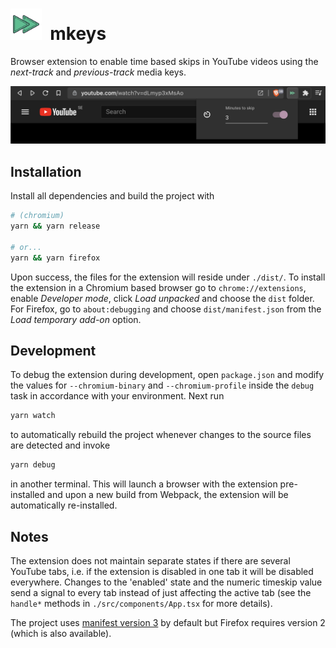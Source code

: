<h1>
	<img src="./icons/icon128.png" height="50">&nbsp;&nbsp;mkeys
</h1>

Browser extension to enable time based skips in YouTube videos using the 
_next-track_ and _previous-track_ media keys.

<img src=".github/screenshot.png" width="600px">

## Installation
Install all dependencies and build the project with

```bash
# (chromium)
yarn && yarn release 

# or...
yarn && yarn firefox
```

Upon success, the files for the extension will reside under `./dist/`. 
To install the extension in a Chromium based browser go to 
`chrome://extensions`, enable _Developer mode_, click _Load unpacked_ and 
choose the `dist` folder. For Firefox, go to `about:debugging` and choose 
`dist/manifest.json` from the *Load temporary add-on* option. 

## Development
To debug the extension during development, open `package.json` and modify the 
values for `--chromium-binary` and `--chromium-profile` inside the `debug` 
task in accordance with your environment. Next run
```bash
yarn watch
```

to automatically rebuild the project whenever changes to the source files 
are detected and invoke
```bash
yarn debug
```

in another terminal. This will launch a browser with the extension 
pre-installed and upon a new build from Webpack, the extension will be 
automatically re-installed.

## Notes
The extension does not maintain separate states if there are several YouTube 
tabs, i.e. if the extension is disabled in one tab it will be disabled 
everywhere. Changes to the 'enabled' state and the numeric timeskip value send 
a signal to every tab instead of just affecting the active tab 
(see the `handle*` methods in `./src/components/App.tsx` for more details).

The project uses [manifest version 3](https://developer.chrome.com/docs/extensions/mv3/intro/mv3-overview/) 
by default but Firefox requires version 2 (which is also available).
